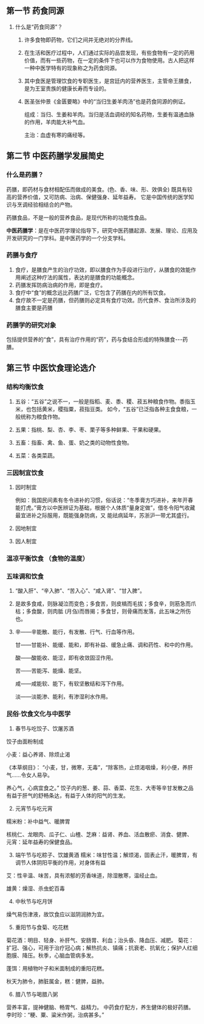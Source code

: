 ## 第一节 药食同源

1. 什么是“药食同源”？

   1. 许多食物即药物，它们之间并无绝对的分界线。

   2. 在生活和医疗过程中，人们通过实际的品尝发现，有些食物有一定的药用价值，而有一些药物，在一定的条件下也可以作为食物使用。古人把这样一种中医学特有的现象称之为药食同源。

   3. 其中食医是管理饮食的专职医生，是宫廷内的营养医生，主管帝王膳食，是为王室贵族的健康长寿而专设的。

   4. 医圣张仲景《金匮要略》中的“当归生姜羊肉汤”也是药食同源的例证。 

      组成：当归、生姜和羊肉。当归是活血调经的知名药物，生姜有温通血脉的作用，羊肉能大补气血。

      主治：血虚有寒的痛经等。

## 第二节 中医药膳学发展简史

### 什么是药膳？

药膳，即药材与食材相配伍而做成的美食。(色、香、味、形、效俱全) 既具有较高的营养价值，又可防病、治病、保健强身、延年益寿。 它是中国传统的医学知识与烹调经验相结合的产物。

药膳食品，不是一般的营养食品，是现代所称的功能性食品。

**中医药膳学**：是在中医药学理论指导下，研究中医药膳起源、发展、理论、应用及开发研究的一门学科。是中医药学的一个分支学科。

### 药膳与食疗

1. 食疗，是膳食产生的治疗功效，即以膳食作为手段进行治疗，从膳食的效能作用阐述这种疗法的属性，表达的是膳食的功能概念。
2. 药膳发挥防病治病的作用，即是食疗。
3. 食疗中“食”的概念远比药膳广泛，它包含了药膳在内的所有饮食。
4. 食疗故不一定是药膳，但药膳则必定具有食疗功效。历代食养、食治所涉及的膳食主要是药膳 

### 药膳学的研究对象

包括提供营养的“食”，具有治疗作用的“药”，药与食结合形成的特殊膳食---药膳。

## 第三节  中医饮食理论选介

### 结构均衡饮食

1. 五谷：“五谷”之说不一，一般是指稻、麦、黍、稷、菽五种粮食作物。黍指玉米，也包括黄米，稷指粟，菽指豆类。 如今，“五谷”已泛指各种主食食粮，一般统称为粮食作物。

2. 五果：指桃、梨、杏、李、枣、栗子等多种鲜果、干果和硬果。 

3. 五畜：指畜、禽、鱼、蛋、奶之类的动物性食物。

4. 五菜：各类菜蔬。

### 三因制宜饮食

1. 因时制宜  

   例如：我国民间素有冬令进补的习惯，俗话说：“冬季膏方巧进补，来年开春能打虎。”膏方以中医辨证为基础，根据个人体质“量身定做”，借冬令阳气收藏最宜进补之际服用，既能强身防病，又 能祛病延年，苏浙沪一带尤其盛行。

2. 因地制宜

3. 因人制宜

### 温凉平衡饮食  （食物的温度）

### 五味调和饮食

1. “酸入肝”、“辛入肺”、“苦入心”、“咸入肾”、“甘入脾”。 

2. 是故多食咸，则脉凝泣而变色；多食苦，则皮槁而毛拔；多食辛，则筋急而爪枯；多食酸，则肉胝  (月刍)而唇揭；多食甘，则骨痛而发落，此五味之所伤也。

3. 辛——辛能散、能行，有发散、行气、行血等作用。

   甘——甘能补、能缓、能和，即有补益、缓急止痛、调和药性、和中的作用。

   酸——酸能收、能涩，即有收敛固涩作用。

   苦——苦能泻、能燥、能坚。

   咸——咸能软、能下，有软坚散结和泻下作用。

   淡——淡能渗、能利，有渗湿利水作用。

### 民俗·饮食文化与中医学

1. 春节与吃饺子、饮屠苏酒

饺子由面粉制成

小麦：益心养肾、除烦止渴

《本草纲目》： “小麦，甘，微寒，无毒”，“除客热，止烦渴咽燥，利小便，养肝气……令女人易孕。

养心气，心病宜食之。” 饺子内的葱、姜、蒜、香菜、花生、大枣等辛甘发散之品有益于肝气的舒畅条达，有益于人体的阳气的生发。

2. 元宵节与吃元宵

糯米粉：补中益气、暖脾胃

核桃仁、龙眼肉、瓜子仁、山楂、芝麻：益肾、养血、活血散瘀、消食、健脾、 元宵：延年益寿的保健食品。

3. 端午节与吃粽子、饮雄黄酒 糯米：味甘性温；解烦渴，固表止汗，暖脾胃，有调节人体阴阳平衡的作用，对身体有益

艾：性辛温、味苦，具有浓郁的芳香味道，除湿散寒，温经止血。

雄黄：燥湿、杀虫蛇百毒

4. 中秋节与吃月饼

燥气易伤津液，故饮食应以滋阴润肺为宜。

5. 重阳节与食菊、吃花糕

菊花酒：明目、轻身、补肝气、安肠胃、利血；治头昏、降血压、减肥。 菊花：扩冠、强心，可用于治疗冠心病；解热抗炎、镇痛；抗衰老、抗氧化；保护人红细胞膜、降压。秋季，心脑血管病多发。

蓬饵：用植物叶子和米面制成的重阳花糕。

秋天为肺令，肺脏属金，糕：健脾，益肺。

6. 腊八节与喝腊八粥

营养丰富，提神健脑、畅胃气、益精力。 中药食疗配方，养生健体的极好药膳。李时珍：“粳、粟、粱米作粥，治病甚多。”